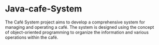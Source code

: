 # Java-cafe-System
The Café System project aims to develop a comprehensive system for managing and operating a café. The system is designed using the concept of object-oriented programming to organize the information and various operations within the café.
